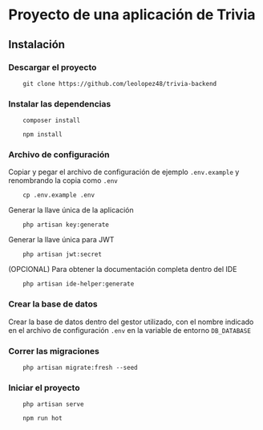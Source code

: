 # Proyecto de una aplicación de Trivia

## Instalación

### Descargar el proyecto

        git clone https://github.com/leolopez48/trivia-backend

### Instalar las dependencias

        composer install

        npm install

### Archivo de configuración

Copiar y pegar el archivo de configuración de ejemplo `.env.example` y renombrando la copia como `.env`

        cp .env.example .env

Generar la llave única de la aplicación

        php artisan key:generate

Generar la llave única para JWT

        php artisan jwt:secret

(OPCIONAL) Para obtener la documentación completa dentro del IDE

        php artisan ide-helper:generate       

### Crear la base de datos

Crear la base de datos dentro del gestor utilizado, con el nombre indicado en el archivo de configuración `.env` en la variable de entorno `DB_DATABASE`

### Correr las migraciones

        php artisan migrate:fresh --seed

### Iniciar el proyecto

        php artisan serve

        npm run hot
